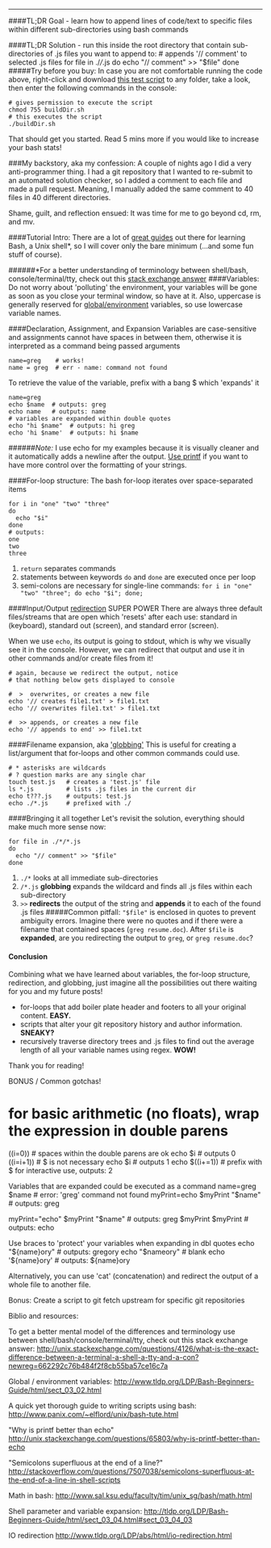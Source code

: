 *** 
####TL;DR Goal - learn how to append lines of code/text to specific files within different sub-directories using bash commands

####TL;DR Solution - run this inside the root directory that contain sub-directories of .js files you want to append to:
    # appends '// comment' to selected .js files
    for file in ./*/*.js
    do
      echo "// comment" >> "$file"
    done
#####Try before you buy:
In case you are not comfortable running the code above, right-click and download [this test script](https://raw.githubusercontent.com/gregorylull/blog/master/bashForLoopToyProblem_2014-05-17/buildDir.sh) to any folder, take a look, then enter the following commands in the console:

    # gives permission to execute the script
    chmod 755 buildDir.sh
    # this executes the script
    ./buildDir.sh

That should get you started. Read 5 mins more if you would like to increase your bash stats!

###My backstory, aka my confession:
A couple of nights ago I did a very anti-programmer thing. I had a git repository that I wanted to re-submit to an automated solution checker, so I added a comment to each file and made a pull request. Meaning, I manually added the same comment to 40 files in 40 different directories. 

Shame, guilt, and reflection ensued: It was time for me to go beyond cd, rm, and mv.

####Tutorial Intro:
There are a lot of [great guides](http://tldp.org/HOWTO/Bash-Prog-Intro-HOWTO.html#toc5) out there for learning Bash, a Unix shell*, so I will cover only the bare minimum (...and some fun stuff of course).

######*For a better understanding of terminology between shell/bash, console/terminal/tty, check out this [stack exchange answer](http://unix.stackexchange.com/questions/4126/what-is-the-exact-difference-between-a-terminal-a-shell-a-tty-and-a-con?newreg=662292c76b484f2f8cb55ba57ce16c7a )
####Variables:
Do not worry about 'polluting' the environment, your variables will be gone as soon as you close your terminal window, so have at it.
Also, uppercase is generally reserved for [global/environment](http://www.tldp.org/LDP/Bash-Beginners-Guide/html/sect_03_02.html) variables, so use lowercase variable names.

####Declaration, Assignment, and Expansion
Variables are case-sensitive and assignments cannot have spaces in between them, otherwise it is interpreted as a command being passed arguments

    name=greg    # works!
    name = greg  # err - name: command not found


To retrieve the value of the variable, prefix with a bang $ which 'expands' it

    name=greg
    echo $name  # outputs: greg
    echo name   # outputs: name
    # variables are expanded within double quotes
    echo "hi $name"  # outputs: hi greg
    echo 'hi $name'  # outputs: hi $name

######*Note:* I use echo for my examples because it is visually cleaner and it automatically adds a newline after the output. [Use printf](http://unix.stackexchange.com/questions/65803/why-is-printf-better-than-echo) if you want to have more control over the formatting of your strings.

####For-loop structure: 
The bash for-loop iterates over space-separated items
  
    for i in "one" "two" "three"
    do
      echo "$i" 
    done 
    # outputs: 
    one 
    two
    three

1. `return` separates commands
2. statements between keywords `do` and `done` are executed once per loop
3. semi-colons are necessary for single-line commands:
`for i in "one" "two" "three"; do echo "$i"; done;`



####Input/Output [redirection](http://www.tldp.org/LDP/abs/html/io-redirection.html) SUPER POWER
There are always three default files/streams that are open which 'resets' after each use: standard in (keyboard), standard out (screen), and standard error (screen).

When we use `echo`, its output is going to stdout, which is why we visually see it in the console. However, we can redirect that output and use it in other commands and/or create files from it!

    # again, because we redirect the output, notice
    # that nothing below gets displayed to console
    
    #  >  overwrites, or creates a new file
    echo '// creates file1.txt' > file1.txt
    echo '// overwrites file1.txt' > file1.txt
    
    #  >> appends, or creates a new file
    echo '// appends to end' >> file1.txt

####Filename expansion, aka ['globbing'](http://www.tldp.org/LDP/abs/html/globbingref.html)
This is useful for creating a list/argument that for-loops and other common commands could use. 

    # * asterisks are wildcards
    # ? question marks are any single char
    touch test.js   # creates a 'test.js' file
    ls *.js         # lists .js files in the current dir
    echo t???.js    # outputs: test.js
    echo ./*.js     # prefixed with ./


####Bringing it all together
Let's revisit the solution, everything should make much more sense now:

    for file in ./*/*.js
    do
      echo "// comment" >> "$file"
    done
1. `./*` looks at all immediate sub-directories
2. `/*.js` **globbing** expands the wildcard and finds all .js files within each sub-directory
3. `>>` **redirects** the output of the string and **appends** it to each of the found .js files
#####Common pitfall:
`"$file"` is enclosed in quotes to prevent ambiguity errors. Imagine there were no quotes and if there were a filename that contained spaces (`greg resume.doc`). After `$file` is **expanded**, are you redirecting the output to `greg`, or `greg resume.doc`?

#### Conclusion
Combining what we have learned about variables, the for-loop structure, redirection, and globbing, just imagine all the possibilities out there waiting for you and my future posts!

* for-loops that add boiler plate header and footers to all your original content. **EASY.**
* scripts that alter your git repository history and author information. **SNEAKY?**
* recursively traverse directory trees and .js files to find out the average length of all your variable names using regex.
**WOW!**

Thank you for reading!





BONUS / Common gotchas!
# for basic arithmetic (no floats), wrap the expression in double parens
((i=0))  # spaces within the double parens are ok
echo $i  # outputs 0
((i=i+1))  # $ is not necessary
echo $i    # outputs 1
echo $((i+=1)) # prefix with $ for interactive use, outputs: 2

Variables that are expanded could be executed as a command
name=greg
$name             # error: 'greg' command not found
myPrint=echo
$myPrint "$name"  # outputs: greg

myPrint="echo"
$myPrint "$name"   # outputs: greg
$myPrint $myPrint  # outputs: echo

Use braces to 'protect' your variables when expanding in dbl quotes
echo "${name}ory"  # outputs: gregory
echo "$nameory"    # blank
echo '${name}ory'  # outputs: ${name}ory

Alternatively, you can use 'cat' (concatenation) and redirect the output of a whole file to another file.


Bonus: Create a script to git fetch upstream for specific git repositories



Biblio and resources: 

 To get a better mental model of the differences and terminology use between shell/bash/console/terminal/tty, check out this stack exchange answer: http://unix.stackexchange.com/questions/4126/what-is-the-exact-difference-between-a-terminal-a-shell-a-tty-and-a-con?newreg=662292c76b484f2f8cb55ba57ce16c7a 

Global / environment variables: http://www.tldp.org/LDP/Bash-Beginners-Guide/html/sect_03_02.html

A quick yet thorough guide to writing scripts using bash: http://www.panix.com/~elflord/unix/bash-tute.html

"Why is printf better than echo" http://unix.stackexchange.com/questions/65803/why-is-printf-better-than-echo

"Semicolons superfluous at the end of a line?" http://stackoverflow.com/questions/7507038/semicolons-superfluous-at-the-end-of-a-line-in-shell-scripts

Math in bash: http://www.sal.ksu.edu/faculty/tim/unix_sg/bash/math.html

Shell parameter and variable expansion: http://tldp.org/LDP/Bash-Beginners-Guide/html/sect_03_04.html#sect_03_04_03

IO redirection http://www.tldp.org/LDP/abs/html/io-redirection.html

